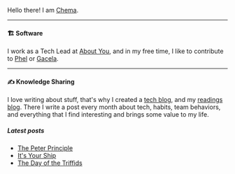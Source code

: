 Hello there! I am 
<span title="Why? {Che: Jose, ma: Maria}">
    <a target="_blank" href="https://chemaclass.com/">Chema</a>.
</span>

---

#### 🏗 Software

I work as a <span title="The most inspiring and personal fashion online shop in Europe">Tech Lead at <a target="_blank" href="https://aboutyou.com/">About You</a></span>, 
and in my free time, I like to contribute
to <span title="A Functional Programming language that transpiles to PHP"><a target="_blank" href="https://phel-lang.org">Phel</a></span> 
or <span title="A library that helps you build modular PHP applications"><a target="_blank" href="https://gacela-project.com/">Gacela</a></span>.

---

#### ✍️ Knowledge Sharing

I love writing about stuff, that's why I created a [tech blog](https://chemaclass.es/blog/), and
my [readings blog](https://chemaclass.es/readings/). There I write a post every month about tech, habits, team
behaviors, and everything that I find interesting and brings some value to my life.

##### Latest posts

<!-- BLOG-POST-LIST:START -->
- [The Peter Principle](https://chemaclass.com/blog/the-peter-principle/)
- [It&#39;s Your Ship](https://chemaclass.com/readings/its-your-ship/)
- [The Day of the Triffids](https://chemaclass.com/readings/the-day-of-the-triffids/)
<!-- BLOG-POST-LIST:END -->
